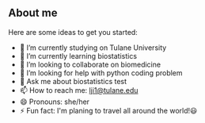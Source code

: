 ## About me
Here are some ideas to get you started:

- 🔭 I’m currently studying on Tulane University
- 🌱 I’m currently learning biostatistics
- 👯 I’m looking to collaborate on biomedicine
- 🤔 I’m looking for help with python coding problem
- 💬 Ask me about biostatistics test
- 📫 How to reach me: lji1@tulane.edu
- 😄 Pronouns: she/her
- ⚡ Fun fact: I'm planing to travel all around the world!:smiley:
<!--
**sojigogogo/sojigogogo** is a ✨ _special_ ✨ repository because its `README.md` (this file) appears on your GitHub profile.

## Here are some ideas to get you started:

- 🔭 I’m currently studying on Tulane University
- 🌱 I’m currently learning biostatistics
- 👯 I’m looking to collaborate on biomedicine
- 🤔 I’m looking for help with python coding problem
- 💬 Ask me about biostatistics test
- 📫 How to reach me: lji1@tulane.edu
- 😄 Pronouns: she/her
- ⚡ Fun fact: I'm planing to travel all around the world!:smiley:
-->
